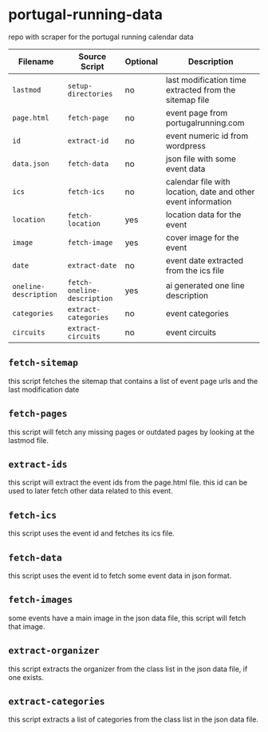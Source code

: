 # portugal-running-data
repo with scraper for the portugal running calendar data

| Filename                                                      | Source Script                                                 | Optional                                                      | Description                                                   |
| ------------------------------------------------------------- | ------------------------------------------------------------- | ------------------------------------------------------------- | ------------------------------------------------------------- |
| `lastmod`                                                     | `setup-directories`                                           | no                                                            | last modification time extracted from the sitemap file        |
| `page.html`                                                   | `fetch-page`                                                  | no                                                            | event page from portugalrunning.com                           |
| `id`                                                          | `extract-id`                                                  | no                                                            | event numeric id from wordpress                               |
| `data.json`                                                   | `fetch-data`                                                  | no                                                            | json file with some event data                                |
| `ics`                                                         | `fetch-ics`                                                   | no                                                            | calendar file with location, date and other event information |
| `location`                                                    | `fetch-location`                                              | yes                                                           | location data for the event                                   |
| `image`                                                       | `fetch-image`                                                 | yes                                                           | cover image for the event                                     |
| `date`                                                        | `extract-date`                                                | no                                                            | event date extracted from the ics file                        |
| `oneline-description`                                         | `fetch-oneline-description`                                   | yes                                                           | ai generated one line description                             |
| `categories`                                                  | `extract-categories`                                          | no                                                            | event categories                                              |
| `circuits`                                                    | `extract-circuits`                                            | no                                                            | event circuits                                                |

## `fetch-sitemap`
this script fetches the sitemap that contains a list of event page urls and the last modification date

## `fetch-pages`
this script will fetch any missing pages or outdated pages by looking at the lastmod file.

## `extract-ids`
this script will extract the event ids from the page.html file. this id can be used to later fetch other data related to this event.

## `fetch-ics`
this script uses the event id and fetches its ics file.

## `fetch-data`
this script uses the event id to fetch some event data in json format.

## `fetch-images`
some events have a main image in the json data file, this script will fetch that image.

## `extract-organizer`
this script extracts the organizer from the class list in the json data file, if one exists.

## `extract-categories`
this script extracts a list of categories from the class list in the json data file.
